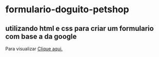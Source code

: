 # formulario-doguito-petshop

## utilizando html e css para criar um formulario com base a da google

<p>Para visualizar <a href="https://midi-pad.vercel.app/">Clique aqui.</a></p>
